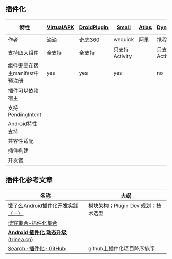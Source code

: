 ## 插件化

| 特性                           | [VirtualAPK](https://github.com/didi/VirtualAPK) | **[DroidPlugin](https://github.com/DroidPluginTeam/DroidPlugin)** | **[Small](https://github.com/wequick/Small)** | [Atlas](https://github.com/alibaba/atlas) | [DynamicAPK](https://github.com/CtripMobile/DynamicAPK) | [RePlugin](https://github.com/Qihoo360/RePlugin) | [dynamic-load-apk](https://github.com/singwhatiwanna/dynamic-load-apk) | [PluginManager](https://github.com/houkx/android-pluginmgr) | [ AndroidDynamicLoader](https://github.com/mmin18/AndroidDynamicLoader) |
| ------------------------------ | ------------------------------------------------ | ------------------------------------------------------------ | --------------------------------------------- | ----------------------------------------- | ------------------------------------------------------- | ------------------------------------------------ | ------------------------------------------------------------ | ----------------------------------------------------------- | ------------------------------------------------------------ |
| 作者                           | 滴滴                                             | 奇虎360                                                      | wequick                                       | 阿里                                      | 携程                                                    | 奇虎360                                          | 任玉刚                                                       | 个人开发者                                                  | 个人开发者                                                   |
| 支持四大组件                   | 全支持                                           | 全支持                                                       | 只支持Activity                                |                                           | 只支持Activity                                          |                                                  |                                                              |                                                             |                                                              |
| 组件无需在宿主manifest中预注册 | yes                                              | yes                                                          | yes                                           |                                           | no                                                      |                                                  |                                                              |                                                             |                                                              |
| 插件可以依赖宿主               |                                                  |                                                              |                                               |                                           |                                                         |                                                  |                                                              |                                                             |                                                              |
| 支持PendingIntent              |                                                  |                                                              |                                               |                                           |                                                         |                                                  |                                                              |                                                             |                                                              |
| Android特性支持                |                                                  |                                                              |                                               |                                           |                                                         |                                                  |                                                              |                                                             |                                                              |
| 兼容性适配                     |                                                  |                                                              |                                               |                                           |                                                         |                                                  |                                                              |                                                             |                                                              |
| 插件构建                       |                                                  |                                                              |                                               |                                           |                                                         |                                                  |                                                              |                                                             |                                                              |
| 开发者                         |                                                  |                                                              |                                               |                                           |                                                         |                                                  |                                                              |                                                             |                                                              |

## 插件化参考文章

| 名称                                                         | 大纲                                |
| ------------------------------------------------------------ | ----------------------------------- |
| [饿了么Android插件化开发实践（一）](http://mobilists.eleme.io/2016/03/28/%E9%A5%BF%E4%BA%86%E4%B9%88%E6%8F%92%E4%BB%B6%E5%8C%96%E5%BC%80%E5%8F%91%E5%AE%9E%E8%B7%B5%EF%BC%88%E4%B8%80%EF%BC%89/) | 模块架构；Plugin Dev 规划；技术选型 |
| [博客集合-插件化集合](https://p.codekk.com/?s=%E6%8F%92%E4%BB%B6%E5%8C%96) |                                     |
| [**Android 插件化 动态升级**(trinea.cn)](https://www.trinea.cn/android/android-plugin/) |                                     |
| [Search · 插件化 · GitHub](https://github.com/search?o=desc&q=插件化&s=stars&type=Repositories) | github上插件化项目降序排序          |

